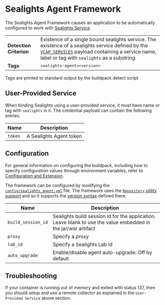 # Sealights Agent Framework
The Sealights Agent Framework causes an application to be automatically configured to work with [Sealights Service][].

<table>
  <tr>
    <td><strong>Detection Criterion</strong></td><td>Existence of a single bound sealights service. The existence of a sealights service defined by the <a href="http://docs.cloudfoundry.org/devguide/deploy-apps/environment-variable.html#VCAP-SERVICES"><code>VCAP_SERVICES</code></a> payload containing a service name, label or tag with <code>sealights</code> as a substring.
</td>
  </tr>
  <tr>
    <td><strong>Tags</strong></td><td><tt>sealights-agent=&lt;version&gt;</tt></td>
  </tr>
</table>
Tags are printed to standard output by the buildpack detect script

## User-Provided Service
When binding Sealights using a user-provided service, it must have name or tag with `sealights` in it.
The credential payload can contain the following entries. 

| Name | Description
| ---- | -----------
| `token` | A Sealights Agent token

## Configuration
For general information on configuring the buildpack, including how to specify configuration values through environment variables, refer to [Configuration and Extension][].

The framework can be configured by modifying the [`config/sealights_agent.yml`][] file. The framework uses the [`Repository` utility support][repositories] and so it supports the [version syntax][] defined there.

| Name | Description
| ---- | -----------
| `build_session_id` | Sealights build session id for the application. Leave blank to use the value embedded in the jar/war artifact
| `proxy` | Specify a proxy
| `lab_id` | Specify a Sealights Lab Id
| `auto_upgrade` | Enable/disable agent auto-upgrade. Off by default

## Troubleshooting

If your container is running out of memory and exited with status 137, then you should setup and use a remote collector as explained in the `User-Provided Service` above section.

[`config/sealights_agent.yml`]: ../config/sealights_agent.yml
[Configuration and Extension]: ../README.md#configuration-and-extension
[repositories]: extending-repositories.md
[version syntax]: extending-repositories.md#version-syntax-and-ordering
[Sealights Service]: https://www.sealights.io
